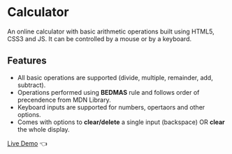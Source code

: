 # Calculator

An online calculator with basic arithmetic operations built using HTML5, CSS3 and JS.
It can be controlled by a mouse or by a keyboard. 

## Features

* All basic operations are supported (divide, multiple, remainder, add, subtract).
* Operations performed using __BEDMAS__ rule and follows order of precendence from MDN Library.
* Keyboard inputs are supported for numbers, opertaors and other options.
* Comes with options to __clear/delete__ a single input (backspace) OR __clear__ the whole display.

[Live Demo](https://shivsgkashyap.github.io/calculator/) :point_left:
